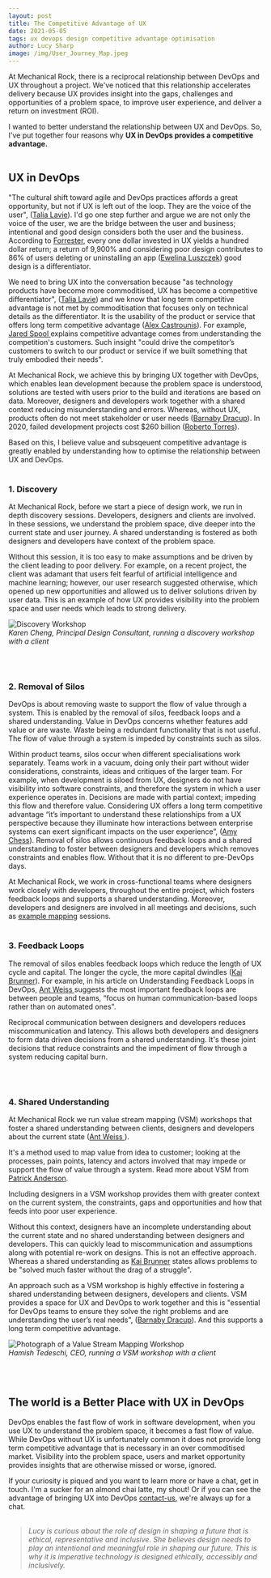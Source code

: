 ```yaml
---
layout: post
title: The Competitive Advantage of UX
date: 2021-05-05
tags: ux devops design competitive advantage optimisation
author: Lucy Sharp
image: /img/User_Journey_Map.jpeg
---
```


At Mechanical Rock, there is a reciprocal relationship between DevOps and UX throughout a project. We've noticed that this relationship accelerates delivery because UX provides insight into the gaps, challenges and opportunities of a problem space, to improve user experience, and deliver a return on investment (ROI).

I wanted to better understand the relationship between UX and DevOps. So, I've put together four reasons why **UX in DevOps provides a competitive advantage.**
<br /><br />

## UX in DevOps


"The cultural shift toward agile and DevOps practices affords a great opportunity, but not if UX is left out of the loop. They are the voice of the user", ([Talia Lavie](https://techbeacon.com/devops/8-ways-integrate-ux-speed-devops)). I'd go one step further and argue we are not only the voice of the user, we are the bridge between the user and business; intentional and good design considers both the user and the business. According to [Forrester](https://www.forrester.com/report/The+Six+Steps+For+Justifying+Better+UX/-/E-RES117708), every one dollar invested in UX yields a hundred dollar return; a return of 9,900% and considering poor design contributes to 86% of users deleting or uninstalling an app ([Ewelina Luszczek](https://medium.com/@ewelina.luszczek/what-is-the-business-value-of-ux-design-affc3a1e370b)) good design is a differentiator.

We need to bring UX into the conversation because "as technology products have become more commoditised, UX has become a competitive differentiator", ([Talia Lavie](https://techbeacon.com/devops/8-ways-integrate-ux-speed-devops)) and we know that long term competitive advantage is not met by commoditisation that focuses only on technical details as the differentiator. It is the usability of the product or service that offers long term competitive advantage ([Alex Castrounis](https://www.innoarchitech.com/blog/why-product-user-experience-design-simplicity-drive-competitive-advantage#:~:text=It's%20all%20about%20competitive%20advantage,leadership%20as%20we'll%20discuss)). For example, [Jared Spool ](https://articles.uie.com/gaining-a-competitive-advantage-with-a-solid-experience-vision/) explains competitive advantage comes from understanding the competition's customers. Such insight "could drive the competitor’s customers to switch to our product or service if we built something that truly embodied their needs".

At Mechanical Rock, we achieve this by bringing UX together with DevOps, which enables lean development because the problem space is understood, solutions are tested with users prior to the build and iterations are based on data. Moreover, designers and developers work together with a shared context reducing misunderstanding and errors. Whereas, without UX, products often do not meet stakeholder or user needs ([Barnaby Dracup](https://www.devopsonline.co.uk/integrating-ux-with-devops/)). In 2020, failed development projects cost $260 billion ([Roberto Torres](https://www.ciodive.com/news/poor-software-quality-report-2020/593015/)).

Based on this, I believe value and subsqeuent competitive advantage is greatly enabled by understanding how to optimise the relationship between UX and DevOps.
<br /><br />

### 1. Discovery

At Mechanical Rock, before we start a piece of design work, we run in depth discovery sessions. Developers, designers and clients are involved. In these sessions, we understand the problem space, dive deeper into the current state and user journey. A shared understanding is fostered as both designers and developers have context of the problem space.

Without this session, it is too easy to make assumptions and be driven by the client leading to poor delivery. For example, on a recent project, the client was adamant that users felt fearful of artificial intelligence and machine learning; however, our user research suggested otherwise, which opened up new opportunities and allowed us to deliver solutions driven by user data. This is an example of how UX provides visibility into the problem space and user needs which leads to strong delivery.
<br/>

![Discovery Workshop](/img/Discovery_workshop.jpg)
<br/>
_Karen Cheng, Principal Design Consultant, running a discovery workshop with a client_

<br /><br />

### 2. Removal of Silos

DevOps is about removing waste to support the flow of value through a system. This is enabled by the removal of silos, feedback loops and a shared understanding. Value in DevOps concerns whether features add value or are waste. Waste being a redundant functionality that is not useful. The flow of value through a system is impeded by constraints such as silos.

Within product teams, silos occur when different specialisations work separately. Teams work in a vacuum, doing only their part without wider considerations, constraints, ideas and critiques of the larger team. For example, when development is siloed from UX, designers do not have visibility into software constraints, and therefore the system in which a user experience operates in. Decisions are made with partial context; impeding this flow and therefore value. Considering UX offers a long term competitive advantage “it’s important to understand these relationships from a UX perspective because they illuminate how interactions between enterprise systems can exert significant impacts on the user experience”, ([Amy Chess](https://www.uxmatters.com/mt/archives/2019/03/platform-ux-domain-driven-design-concepts-in-enterprise-ux.php)). Removal of silos allows continuous feedback loops and a shared understanding to foster between designers and developers which removes constraints and enables flow. Without that it is no different to pre-DevOps days.

At Mechanical Rock, we work in cross-functional teams where designers work closely with developers, throughout the entire project, which fosters feedback loops and supports a shared understanding. Moreover, developers and designers are involved in all meetings and decisions, such as [example mapping](https://mechanicalrock.github.io/2020/05/18/effective-example-mapping.html) sessions.
<br /><br />

### 3. Feedback Loops

The removal of silos enables feedback loops which reduce the length of UX cycle and capital. The longer the cycle, the more capital dwindles ([Kai Brunner](https://techbeacon.com/enterprise-it/13-ux-principles-it-devops-perspective)). For example, in his article on Understanding Feedback Loops in DevOps, [Ant Weiss ](https://medium.com/@antweiss/understanding-feedback-loops-in-devops-e93b92b74bd1) suggests the most important feedback loops are between people and teams, “focus on human communication-based loops rather than on automated ones".

Reciprocal communication between designers and developers reduces miscommunication and latency. This allows both developers and designers to form data driven decisions from a shared understanding. It's these joint decisions that reduce constraints and the impediment of flow through a system reducing capital burn.

<br /><br />

### 4. Shared Understanding

At Mechanical Rock we run value stream mapping (VSM) workshops that foster a shared understanding between clients, designers and developers about the current state ([Ant Weiss ](https://medium.com/@antweiss/understanding-feedback-loops-in-devops-e93b92b74bd1)).

It's a method used to map value from idea to customer; looking at the processes, pain points, latency and actors involved that may impede or support the flow of value through a system. Read more about VSM from [Patrick Anderson](https://blog.tasktop.com/did-your-organization-wake-up-as-a-software-company-consider-value-stream-management-vsm/).

Including designers in a VSM workshop provides them with greater context on the current system, the constraints, gaps and opportunities and how that feeds into poor user experience.

Without this context, designers have an incomplete understanding about the current state and no shared understanding between designers and developers. This can quickly lead to miscommunication and assumptions along with potential re-work on designs. This is not an effective approach. Whereas a shared understanding as [Kai Brunner](https://www.wired.com/insights/2015/01/is-devops-driving-the-future-of-ux-design/) states allows problems to be "solved much faster without the drag of a struggle".

An approach such as a VSM workshop is highly effective in fostering a shared understanding between designers, developers and clients. VSM provides a space for UX and DevOps to work together and this is "essential for DevOps teams to ensure they solve the right problems and are understanding the user’s real needs", ([Barnaby Dracup](https://www.devopsonline.co.uk/integrating-ux-with-devops/)). And this supports a long term competitive advantage.
<br/>

![Photograph of a Value Stream Mapping Workshop](/img/vsm_workshop.jpg)
<br/>
_Hamish Tedeschi, CEO, running a VSM workshop with a client_

<br /><br />

## The world is a Better Place with UX in DevOps

DevOps enables the fast flow of work in software development, when you use UX to understand the problem space, it becomes a fast flow of value. While DevOps without UX is unfortunately common it does not provide long term competitive advantage that is necessary in an over commoditised market. Visibility into the problem space, users and market opportunity provides insights that are otherwise missed or worse, ignored.

If your curiosity is piqued and you want to learn more or have a chat, get in touch. I'm a sucker for an almond chai latte, my shout! Or if you can see the advantage of bringing UX into DevOps [contact-us](https://www.mechanicalrock.io/lets-get-started), we're always up for a chat.
<br /><br />

> _Lucy is curious about the role of design in shaping a future that is ethical, representative and inclusive. She believes design needs to play an intentional and meaningful role in shaping our future. This is why it is imperative technology is designed ethically, accessibly and inclusively._
